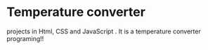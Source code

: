 # Temperature converter
projects in Html, CSS and JavaScript . It is a temperature converter programing!!
